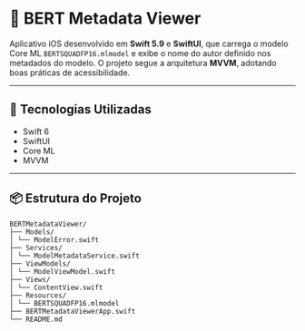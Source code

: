 # 📘 BERT Metadata Viewer

Aplicativo iOS desenvolvido em **Swift 5.9** e **SwiftUI**, que carrega o modelo Core ML `BERTSQUADFP16.mlmodel` e exibe o nome do autor definido nos metadados do modelo. O projeto segue a arquitetura **MVVM**, adotando boas práticas de acessibilidade.

---

## 🧰 Tecnologias Utilizadas

- Swift 6 
- SwiftUI
- Core ML  
- MVVM    

---

## 📦 Estrutura do Projeto
```text
BERTMetadataViewer/
├── Models/
│ └── ModelError.swift
├── Services/
│ └── ModelMetadataService.swift
├── ViewModels/
│ └── ModelViewModel.swift
├── Views/
│ └── ContentView.swift
├── Resources/
│ └── BERTSQUADFP16.mlmodel
├── BERTMetadataViewerApp.swift
└── README.md

